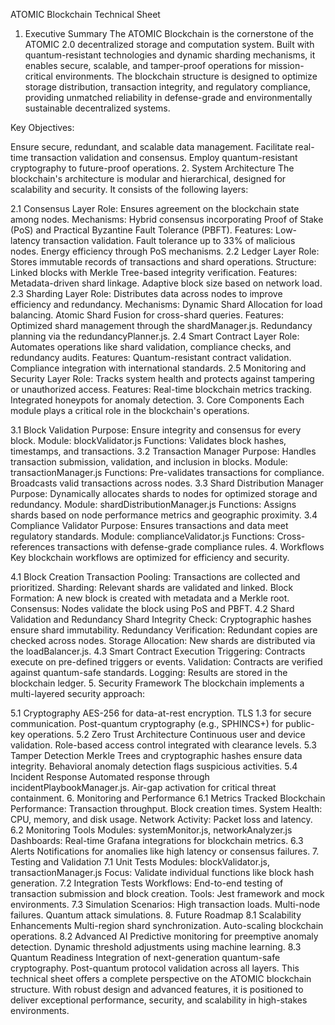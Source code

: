 ATOMIC Blockchain Technical Sheet
1. Executive Summary
The ATOMIC Blockchain is the cornerstone of the ATOMIC 2.0 decentralized storage and computation system. Built with quantum-resistant technologies and dynamic sharding mechanisms, it enables secure, scalable, and tamper-proof operations for mission-critical environments. The blockchain structure is designed to optimize storage distribution, transaction integrity, and regulatory compliance, providing unmatched reliability in defense-grade and environmentally sustainable decentralized systems.

Key Objectives:

Ensure secure, redundant, and scalable data management.
Facilitate real-time transaction validation and consensus.
Employ quantum-resistant cryptography to future-proof operations.
2. System Architecture
The blockchain's architecture is modular and hierarchical, designed for scalability and security. It consists of the following layers:

2.1 Consensus Layer
Role: Ensures agreement on the blockchain state among nodes.
Mechanisms: Hybrid consensus incorporating Proof of Stake (PoS) and Practical Byzantine Fault Tolerance (PBFT).
Features:
Low-latency transaction validation.
Fault tolerance up to 33% of malicious nodes.
Energy efficiency through PoS mechanisms.
2.2 Ledger Layer
Role: Stores immutable records of transactions and shard operations.
Structure: Linked blocks with Merkle Tree-based integrity verification.
Features:
Metadata-driven shard linkage.
Adaptive block size based on network load.
2.3 Sharding Layer
Role: Distributes data across nodes to improve efficiency and redundancy.
Mechanisms:
Dynamic Shard Allocation for load balancing.
Atomic Shard Fusion for cross-shard queries.
Features:
Optimized shard management through the shardManager.js.
Redundancy planning via the redundancyPlanner.js.
2.4 Smart Contract Layer
Role: Automates operations like shard validation, compliance checks, and redundancy audits.
Features:
Quantum-resistant contract validation.
Compliance integration with international standards.
2.5 Monitoring and Security Layer
Role: Tracks system health and protects against tampering or unauthorized access.
Features:
Real-time blockchain metrics tracking.
Integrated honeypots for anomaly detection.
3. Core Components
Each module plays a critical role in the blockchain's operations.

3.1 Block Validation
Purpose: Ensure integrity and consensus for every block.
Module: blockValidator.js
Functions: Validates block hashes, timestamps, and transactions.
3.2 Transaction Manager
Purpose: Handles transaction submission, validation, and inclusion in blocks.
Module: transactionManager.js
Functions:
Pre-validates transactions for compliance.
Broadcasts valid transactions across nodes.
3.3 Shard Distribution Manager
Purpose: Dynamically allocates shards to nodes for optimized storage and redundancy.
Module: shardDistributionManager.js
Functions: Assigns shards based on node performance metrics and geographic proximity.
3.4 Compliance Validator
Purpose: Ensures transactions and data meet regulatory standards.
Module: complianceValidator.js
Functions: Cross-references transactions with defense-grade compliance rules.
4. Workflows
Key blockchain workflows are optimized for efficiency and security.

4.1 Block Creation
Transaction Pooling: Transactions are collected and prioritized.
Sharding: Relevant shards are validated and linked.
Block Formation: A new block is created with metadata and a Merkle root.
Consensus: Nodes validate the block using PoS and PBFT.
4.2 Shard Validation and Redundancy
Shard Integrity Check: Cryptographic hashes ensure shard immutability.
Redundancy Verification: Redundant copies are checked across nodes.
Storage Allocation: New shards are distributed via the loadBalancer.js.
4.3 Smart Contract Execution
Triggering: Contracts execute on pre-defined triggers or events.
Validation: Contracts are verified against quantum-safe standards.
Logging: Results are stored in the blockchain ledger.
5. Security Framework
The blockchain implements a multi-layered security approach:

5.1 Cryptography
AES-256 for data-at-rest encryption.
TLS 1.3 for secure communication.
Post-quantum cryptography (e.g., SPHINCS+) for public-key operations.
5.2 Zero Trust Architecture
Continuous user and device validation.
Role-based access control integrated with clearance levels.
5.3 Tamper Detection
Merkle Trees and cryptographic hashes ensure data integrity.
Behavioral anomaly detection flags suspicious activities.
5.4 Incident Response
Automated response through incidentPlaybookManager.js.
Air-gap activation for critical threat containment.
6. Monitoring and Performance
6.1 Metrics Tracked
Blockchain Performance:
Transaction throughput.
Block creation times.
System Health:
CPU, memory, and disk usage.
Network Activity:
Packet loss and latency.
6.2 Monitoring Tools
Modules: systemMonitor.js, networkAnalyzer.js
Dashboards: Real-time Grafana integrations for blockchain metrics.
6.3 Alerts
Notifications for anomalies like high latency or consensus failures.
7. Testing and Validation
7.1 Unit Tests
Modules: blockValidator.js, transactionManager.js
Focus: Validate individual functions like block hash generation.
7.2 Integration Tests
Workflows: End-to-end testing of transaction submission and block creation.
Tools: Jest framework and mock environments.
7.3 Simulation
Scenarios:
High transaction loads.
Multi-node failures.
Quantum attack simulations.
8. Future Roadmap
8.1 Scalability Enhancements
Multi-region shard synchronization.
Auto-scaling blockchain operations.
8.2 Advanced AI
Predictive monitoring for preemptive anomaly detection.
Dynamic threshold adjustments using machine learning.
8.3 Quantum Readiness
Integration of next-generation quantum-safe cryptography.
Post-quantum protocol validation across all layers.
This technical sheet offers a complete perspective on the ATOMIC blockchain structure. With robust design and advanced features, it is positioned to deliver exceptional performance, security, and scalability in high-stakes environments.